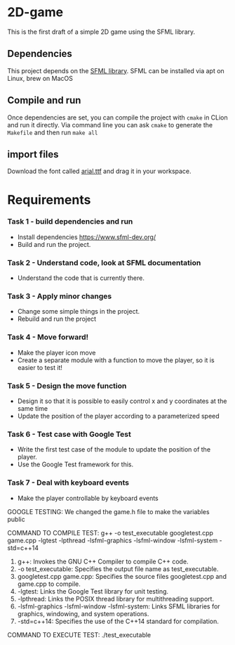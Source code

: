 # 2D-game

This is the first draft of a simple 2D game using the SFML library.

## Dependencies

This project depends on the [SFML library](https://www.sfml-dev.org/index.php). SFML can be installed via apt on Linux, brew on MacOS

## Compile and run

Once dependencies are set, you can compile the project with `cmake` in CLion and run it directly. Via command line you can ask `cmake` to generate the `Makefile` and then run `make all`

## import files

Download the font called [arial.ttf](https://www.freefontspro.com/14454/arial.ttf) and drag it in your workspace.

# Requirements

### Task 1 - build dependencies and run

- Install dependencies https://www.sfml-dev.org/
- Build and run the project.

### Task 2 - Understand code, look at SFML documentation

- Understand the code that is currently there.

### Task 3 - Apply minor changes

- Change some simple things in the project.
- Rebuild and run the project

### Task 4 - Move forward!

- Make the player icon move
- Create a separate module with a function to move the player, so it is easier to test it!

### Task 5 - Design the move function

- Design it so that it is possible to easily control x and y coordinates at the same time
- Update the position of the player according to a parameterized speed

### Task 6 - Test case with Google Test

- Write the first test case of the module to update the position of the player.
- Use the Google Test framework for this.

### Task 7 - Deal with keyboard events

- Make the player controllable by keyboard events

GOOGLE TESTING:
We changed the game.h file to make the variables public

COMMAND TO COMPILE TEST:
g++ -o test_executable googletest.cpp game.cpp -lgtest -lpthread -lsfml-graphics
-lsfml-window -lsfml-system -std=c++14

1. g++: Invokes the GNU C++ Compiler to compile C++ code.
2. -o test_executable: Specifies the output file name as test_executable.
3. googletest.cpp game.cpp: Specifies the source files googletest.cpp and game.cpp to
   compile.
4. -lgtest: Links the Google Test library for unit testing.
5. -lpthread: Links the POSIX thread library for multithreading support.
6. -lsfml-graphics -lsfml-window -lsfml-system: Links SFML libraries for graphics,
   windowing, and system operations.
7. -std=c++14: Specifies the use of the C++14 standard for compilation.

COMMAND TO EXECUTE TEST:
./test_executable
